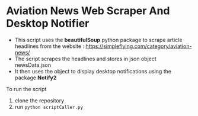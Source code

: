 # Aviation News Web Scraper And Desktop Notifier
* This script uses the **beautifulSoup** python package to scrape article headlines from the website : https://simpleflying.com/category/aviation-news/
* The script scrapes the headlines and stores in json object newsData.json
* It then uses the object to display desktop notifications using the package **Notify2**

To run the script
1) clone the repository
2) run  `python scriptCaller.py`

